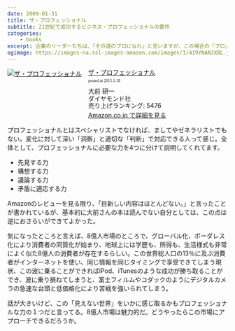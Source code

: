 ```yaml
---
date: 2009-01-31
title: ザ・プロフェッショナル
subtitle: 21世紀で成功するビジネス・プロフェッショナルの要件
categories: 
    - books
excerpt: 企業のリーダーたちは、「その道のプロになれ」と言いますが、この場合の「プロ」は「スペシャリスト」を意味するのであって、「プロフェッショナル」とは異なります。両者を隔てる能力は「洞察力」と「判断力」です。これこそが21世紀で成功するビジネス・プロフェッショナルの要件であり、大前研一氏は努力次第でその習得は可能であると断言します。
ogimage: https://images-na.ssl-images-amazon.com/images/I/419YNAN3XBL.jpg
---
```


<div class="azlink-box"><div class="azlink-image" style="float:left"><a href="http://www.amazon.co.jp/exec/obidos/ASIN/4478375011/warikiru-22/" name="azlinklink" target="_blank"><img src="https://images-na.ssl-images-amazon.com/images/I/419YNAN3XBL._SL160_.jpg" alt="ザ・プロフェッショナル" style="border:none" /></a></div><div class="azlink-info" style="float:left;margin-left:15px;line-height:120%"><div class="azlink-name" style="margin-bottom:10px;line-height:120%"><a href="http://www.amazon.co.jp/exec/obidos/ASIN/4478375011/warikiru-22/" name="azlinklink" target="_blank">ザ・プロフェッショナル</a><div class="azlink-powered-date" style="font-size:7pt;margin-top:5px;font-family:verdana;line-height:120%">posted at 2015.1.18</div></div><div class="azlink-detail">大前 研一<br />ダイヤモンド社<br />売り上げランキング: 5476<br /></div><div class="azlink-link" style="margin-top:5px"><a href="http://www.amazon.co.jp/exec/obidos/ASIN/4478375011/warikiru-22/" target="_blank">Amazon.co.jp で詳細を見る</a></div></div><div class="azlink-footer" style="clear:left"></div></div>

プロフェッショナルとはスペシャリストでなければ、ましてやゼネラリストでもない。変化に対して深い「洞察」と適切な「判断」で対応できる人って感じ。全体として、プロフェッショナルに必要な力を4つに分けて説明してくれてます。

>
+ 先見する力
+ 構想する力
+ 議論する力
+ 矛盾に適応する力

Amazonのレビューを見る限り、「目新しい内容はほとんどない。」と言ったことが書かれているが、基本的に大前さんの本は読んでない自分としては、この点は逆におさらいができてよかった。

気になったところと言えば、8億人市場のところで、グローバル化、ボーダレス化により消費者の同質化が始まり、地球上には学歴も、所得も、生活様式も非常によく似た8億人の消費者が存在するらしい。この世界総人口の13％に及ぶ消費者がインターネットを使い、同じ情報を同じタイミングで享受できてしまう現状、この波に乗ることができればiPod、iTunesのような成功が勝ち取ることができ、波に乗り損ねてしまうと、富士フィルムやコダックのようにデジタルカメラの急速な台頭と低価格化により苦戦を強いられてしまう。

話が大きいけど、この「見えない世界」をいかに感じ取るかもプロフェッショナルな力の１つだと言ってる。8億人市場は魅力的だ。どうやったらこの市場にアプローチできるだろうか。
